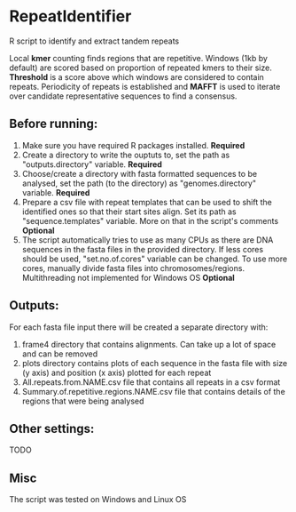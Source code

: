# RepeatIdentifier
R script to identify and extract tandem repeats

Local **kmer** counting finds regions that are repetitive. Windows (1kb by default) are scored based on proportion of repeated kmers to their size. **Threshold** is a score above which windows are considered to contain repeats. Periodicity of repeats is established and **MAFFT** is used to iterate over candidate representative sequences to find a consensus. 

## Before running:

1. Make sure you have required R packages installed. **Required**
2. Create a directory to write the ouptuts to, set the path as "outputs.directory" variable. **Required**
3. Choose/create a directory with fasta formatted sequences to be analysed, set the path (to the directory) as "genomes.directory" variable. **Required**
4. Prepare a csv file with repeat templates that can be used to shift the identified ones so that their start sites align. Set its path as "sequence.templates" variable. More on that in the script's comments **Optional**
5. The script automatically tries to use as many CPUs as there are DNA sequences in the fasta files in the provided directory. If less cores should be used, "set.no.of.cores" variable can be changed. To use more cores, manually divide fasta files into chromosomes/regions. Multithreading not implemented for Windows OS **Optional**

## Outputs:
For each fasta file input there will be created a separate directory with:
1. frame4 directory that contains alignments. Can take up a lot of space and can be removed
2. plots directory contains plots of each sequence in the fasta file with size (y axis) and position (x axis) plotted for each repeat
3. All.repeats.from.NAME.csv file that contains all repeats in a csv format
4. Summary.of.repetitive.regions.NAME.csv file that contains details of the regions that were being analysed


## Other settings:
TODO

## Misc
The script was tested on Windows and Linux OS


